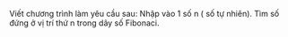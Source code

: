 Viết chương trình làm yêu cầu sau:
Nhập vào 1 số n ( số tự nhiên). Tìm số đứng ở vị trí thứ n trong dãy số Fibonaci.
